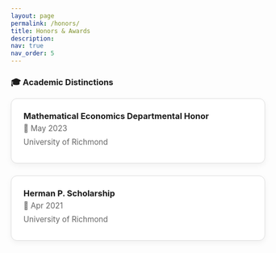 ```yaml
---
layout: page
permalink: /honors/
title: Honors & Awards
description:
nav: true
nav_order: 5
---
```


<!-- Embedded CSS for styling award cards -->
<style>
.research-card {
  border: 1px solid #ddd;
  border-radius: 12px;
  padding: 1.5rem;
  margin-bottom: 1.5rem;
  box-shadow: 0 4px 12px rgba(0, 0, 0, 0.05);
  background-color: white;
}

.research-header {
  display: flex;
  flex-direction: column;
  gap: 0.3rem;
}

.research-header h3 {
  margin: 0;
}

.research-meta {
  font-size: 0.95rem;
  color: #666;
  margin-bottom: 0.5rem;
}
</style>

### 🎓 Academic Distinctions

<div class="research-card">
  <div class="research-header">
    <h3><strong>Mathematical Economics Departmental Honor</strong></h3>
    <div class="research-meta">📅 May 2023</div>
  </div>
  <div class="research-meta">University of Richmond</div>
</div>

<div class="research-card">
  <div class="research-header">
    <h3><strong>Herman P. Scholarship</strong></h3>
    <div class="research-meta">📅 Apr 2021</div>
  </div>
  <div class="research-meta">University of Richmond</div>
</div>
